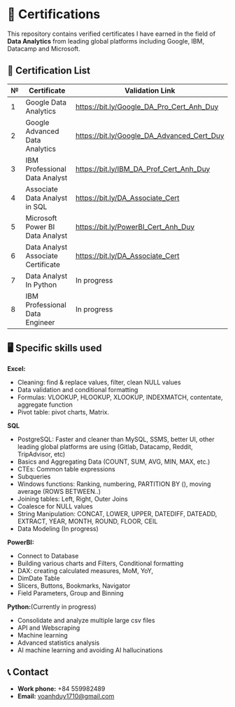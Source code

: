 # 📜 Certifications
This repository contains verified certificates I have earned in the field of **Data Analytics** from leading global platforms including Google, IBM, Datacamp and Microsoft.

## 🧾 Certification List

| №  | Certificate                                       | Validation Link         |
|----|--------------------------------------------------|--------------------------|
| 1  | Google Data Analytics                            | https://bit.ly/Google_DA_Pro_Cert_Anh_Duy       |
| 2  | Google Advanced Data Analytics                   | https://bit.ly/Google_DA_Advanced_Cert_Duy        |
| 3  | IBM Professional Data Analyst                    | https://bit.ly/IBM_DA_Prof_Cert_Anh_Duy       |
| 4  | Associate Data Analyst in SQL                    | https://bit.ly/DA_Associate_Cert        |
| 5  | Microsoft Power BI Data Analyst                  | https://bit.ly/PowerBI_Cert_Anh_Duy   |
| 6  | Data Analyst Associate Certificate               | https://bit.ly/DA_Associate_Cert       |
| 7  | Data Analyst In Python                           | In progress       |
| 8  | IBM Professional Data Engineer                   | In progress       |

## 🖥️ Specific skills used

**Excel:**
+ Cleaning: find & replace values, filter, clean NULL values
+ Data validation and conditional formatting
+ Formulas: VLOOKUP, HLOOKUP, XLOOKUP, INDEXMATCH, contentate, aggregate function
+ Pivot table: pivot charts, Matrix.

**SQL**
+ PostgreSQL: Faster and cleaner than MySQL, SSMS, better UI, other leading global platforms are using (Gitlab, Datacamp, Reddit, TripAdvisor, etc)
+ Basics and Aggregating Data (COUNT, SUM, AVG, MIN, MAX, etc.)
+ CTEs: Common table expressions 
+ Subqueries
+ Windows functions: Ranking, numbering, PARTITION BY (), moving average (ROWS BETWEEN..)
+ Joining tables: Left, Right, Outer Joins
+ Coalesce for NULL values
+ String Manipulation: CONCAT, LOWER, UPPER, DATEDIFF, DATEADD, EXTRACT, YEAR, MONTH, ROUND, FLOOR, CEIL
+ Data Modeling (In progress)

**PowerBI:**
+ Connect to Database
+ Building various charts and Filters, Conditional formatting
+ DAX: creating calculated measures, MoM, YoY,
+ DimDate Table
+ Slicers, Buttons, Bookmarks, Navigator
+ Field Parameters, Group and Binning

**Python:**(Currently in progress)
+ Consolidate and analyze multiple large csv files
+ API and Webscraping
+ Machine learning
+ Advanced statistics analysis
+ AI machine learning and avoiding AI hallucinations

## 📞 Contact

- **Work phone:** +84 559982489
- **Email:** voanhduy1710@gmail.com
